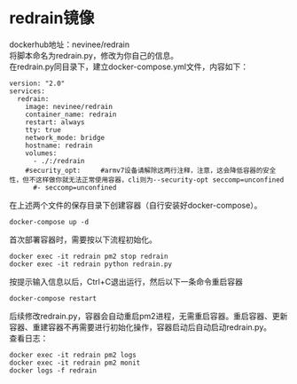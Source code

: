 # redrain镜像
dockerhub地址：nevinee/redrain  
将脚本命名为redrain.py，修改为你自己的信息。  
在redrain.py同目录下，建立docker-compose.yml文件，内容如下：  
```
version: "2.0"
services:
  redrain:
    image: nevinee/redrain
    container_name: redrain
    restart: always
    tty: true
    network_mode: bridge
    hostname: redrain
    volumes:
      - ./:/redrain
    #security_opt:     #armv7设备请解除这两行注释，注意，这会降低容器的安全性，但不这样做你就无法正常使用容器，cli则为--security-opt seccomp=unconfined
      #- seccomp=unconfined
```
在上述两个文件的保存目录下创建容器（自行安装好docker-compose）。
```
docker-compose up -d
```
首次部署容器时，需要按以下流程初始化。
```
docker exec -it redrain pm2 stop redrain
docker exec -it redrain python redrain.py
```
按提示输入信息以后，Ctrl+C退出运行，然后以下一条命令重启容器
```
docker-compose restart
```
后续修改redrain.py，容器会自动重启pm2进程，无需重启容器。重启容器、更新容器、重建容器不再需要进行初始化操作，容器启动后自动启动redrain.py。  
查看日志：
```
docker exec -it redrain pm2 logs
docker exec -it redrain pm2 monit
docker logs -f redrain
```